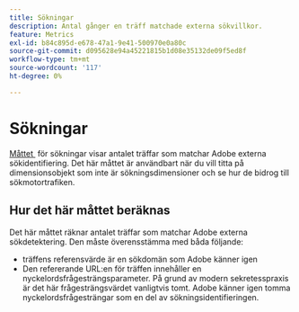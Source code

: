 ```yaml
---
title: Sökningar
description: Antal gånger en träff matchade externa sökvillkor.
feature: Metrics
exl-id: b84c895d-e678-47a1-9e41-500970e0a80c
source-git-commit: d095628e94a45221815b1d08e35132de09f5ed8f
workflow-type: tm+mt
source-wordcount: '117'
ht-degree: 0%

---
```


# Sökningar

[Måttet &#x200B;](overview.md) för sökningar visar antalet träffar som matchar Adobe externa sökidentifiering. Det här måttet är användbart när du vill titta på dimensionsobjekt som inte är sökningsdimensioner och se hur de bidrog till sökmotortrafiken.

## Hur det här måttet beräknas

Det här måttet räknar antalet träffar som matchar Adobe externa sökdetektering. Den måste överensstämma med båda följande:

* träffens referensvärde är en sökdomän som Adobe känner igen
* Den refererande URL:en för träffen innehåller en nyckelordsfrågesträngsparameter. På grund av modern sekretesspraxis är det här frågesträngsvärdet vanligtvis tomt. Adobe känner igen tomma nyckelordsfrågesträngar som en del av sökningsidentifieringen.
